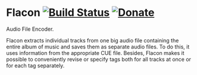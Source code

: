 Flacon  [![Build Status](https://api.travis-ci.org/flacon/flacon.svg)](https://api.travis-ci.org/flacon/flacon.svg)  [![Donate](https://img.shields.io/badge/Donate-PayPal-green.svg)](https://www.paypal.com/cgi-bin/webscr?cmd=_s-xclick&hosted_button_id=XVRVWTQL5WERG)
======

Audio File Encoder.

Flacon extracts individual tracks from one big audio file containing the entire album of music and saves them as separate audio files. To do this, it uses information from the appropriate CUE file.
Besides, Flacon makes it possible to conveniently revise or specify tags both for all tracks at once or for each tag separately.
